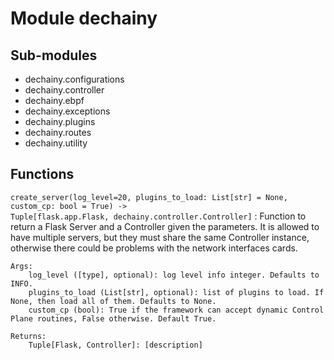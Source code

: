 Module dechainy
===============

Sub-modules
-----------
* dechainy.configurations
* dechainy.controller
* dechainy.ebpf
* dechainy.exceptions
* dechainy.plugins
* dechainy.routes
* dechainy.utility

Functions
---------

    
`create_server(log_level=20, plugins_to_load: List[str] = None, custom_cp: bool = True) ‑> Tuple[flask.app.Flask, dechainy.controller.Controller]`
:   Function to return a Flask Server and a Controller given the parameters.
    It is allowed to have multiple servers, but they must share the same Controller
    instance, otherwise there could be problems with the network interfaces cards.
    
    Args:
        log_level ([type], optional): log level info integer. Defaults to INFO.
        plugins_to_load (List[str], optional): list of plugins to load. If None, then load all of them. Defaults to None.
        custom_cp (bool): True if the framework can accept dynamic Control Plane routines, False otherwise. Default True.
    
    Returns:
        Tuple[Flask, Controller]: [description]